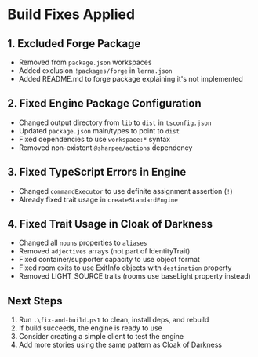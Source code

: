 # Build Fixes Applied

## 1. Excluded Forge Package
- Removed from `package.json` workspaces
- Added exclusion `!packages/forge` in `lerna.json`
- Added README.md to forge package explaining it's not implemented

## 2. Fixed Engine Package Configuration
- Changed output directory from `lib` to `dist` in `tsconfig.json`
- Updated `package.json` main/types to point to `dist`
- Fixed dependencies to use `workspace:*` syntax
- Removed non-existent `@sharpee/actions` dependency

## 3. Fixed TypeScript Errors in Engine
- Changed `commandExecutor` to use definite assignment assertion (`!`)
- Already fixed trait usage in `createStandardEngine`

## 4. Fixed Trait Usage in Cloak of Darkness
- Changed all `nouns` properties to `aliases`
- Removed `adjectives` arrays (not part of IdentityTrait)
- Fixed container/supporter capacity to use object format
- Fixed room exits to use ExitInfo objects with `destination` property
- Removed LIGHT_SOURCE traits (rooms use baseLight property instead)

## Next Steps

1. Run `.\fix-and-build.ps1` to clean, install deps, and rebuild
2. If build succeeds, the engine is ready to use
3. Consider creating a simple client to test the engine
4. Add more stories using the same pattern as Cloak of Darkness
